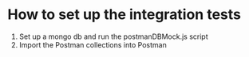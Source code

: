 # How to set up the integration tests
1. Set up a mongo db and run the postmanDBMock.js script
2. Import the Postman collections into Postman